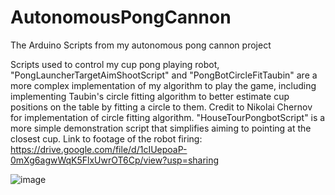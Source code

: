 # AutonomousPongCannon
The Arduino Scripts from my autonomous pong cannon project

Scripts used to control my cup pong playing robot, "PongLauncherTargetAimShootScript" and "PongBotCircleFitTaubin" are a more complex 
implementation of my algorithm to play the game, including implementing Taubin's circle fitting algorithm to better estimate cup positions 
on the table by fitting a circle to them. Credit to Nikolai Chernov for implementation of circle fitting algorithm. "HouseTourPongbotScript" is a more simple demonstration script that simplifies aiming to 
pointing at the closest cup. Link to footage of the robot firing: https://drive.google.com/file/d/1cIUepoaP-0mXg6agwWqK5FlxUwrOT6Cp/view?usp=sharing

![image]([https://github.mit.edu/fritzduv/AutonomousPongCannon/blob/f5ffea94f0b3336012021105f028dd43a94250db/BFE419CD-2E19-4407-9383-9EB9DE6D65EA.jpeg](https://github.com/FritzDuv/PongCannonRobot/blob/master/BFE419CD-2E19-4407-9383-9EB9DE6D65EA.jpeg))
